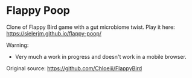 # Flappy Poop

Clone of Flappy Bird game with a gut microbiome twist. Play it here: https://sielerjm.github.io/flappy-poop/

Warning:
* Very much a work in progress and doesn't work in a mobile browser.

Original source: https://github.com/Chloeiii/FlappyBird

